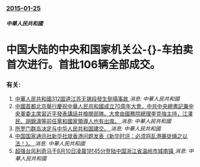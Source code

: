 ### [2015-01-25](/news/2015/01/25/index.md)

##### 中華人民共和國
#  中国大陆的中央和国家机关公-{}-车拍卖首次进行。首批106辆全部成交。




### 有关:

1. [中華人民共和國312国道江苏无锡段發生倒塌事故 ](/news/2019/10/10/中華人民共和國312国道江苏无锡段發生倒塌事故.md) _消息: 中華人民共和國_
2. [中國首都北京舉行慶祝中華人民共和國成立70周年大會，中共中央總書記兼中央軍委主席習近平發表講話并檢閱部隊。大會由國務院總理李克強主持，江澤民、胡錦濤等前任黨和國家領導人也有出席。 ](/news/2019/10/1/中國首都北京舉行慶祝中華人民共和國成立70周年大會-中共中央總書記兼中央軍委主席習近平發表講話并檢閱部隊-大會由國務院總.md) _消息: 中華人民共和國_
3. [所罗门群岛决定与中华人民共和国建交。 ](/news/2019/09/16/所罗门群岛决定与中华人民共和国建交.md) _消息: 中華人民共和國_
4. [中国国家通讯社新华社就香港问题发表《新华时评：必须将乱港暴徒绳之以法！》。 ](/news/2019/08/12/中国国家通讯社新华社就香港问题发表-新华时评-必须将乱港暴徒绳之以法.md) _消息: 中華人民共和國_
5. [超强台风利奇马于8月10日凌晨1时45分登陆中国浙江省温岭市城南镇 ](/news/2019/08/10/超强台风利奇马于8月10日凌晨1时45分登陆中国浙江省温岭市城南镇.md) _消息: 中華人民共和國_
